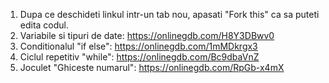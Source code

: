 1. Dupa ce deschideti linkul intr-un tab nou, apasati "Fork this" ca sa puteti edita codul. 
2. Variabile si tipuri de date: https://onlinegdb.com/H8Y3DBwv0
3. Conditionalul "if else": https://onlinegdb.com/1mMDkrgx3
4. Ciclul repetitiv "while": https://onlinegdb.com/Bc9dbaVnZ
5. Joculet "Ghiceste numarul": https://onlinegdb.com/RpGb-x4mX
